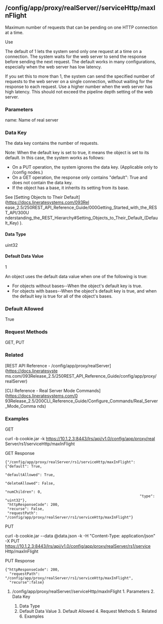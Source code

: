 ## /config/app/proxy/realServer/<name>/serviceHttp/maxInFlight

Maximum number of requests that can be pending on one HTTP connection at a
time.

Use

The default of 1 lets the system send only one request at a time on a
connection. The system waits for the web server to send the response before
sending the next request. The default works in many configurations, especially
when the web server has low latency.

If you set this to more than 1, the system can send the specified number of
requests to the web server on a single connection, without waiting for the
response to each request. Use a higher number when the web server has high
latency. This should not exceed the pipeline depth setting of the web server.

### Parameters

name: Name of real server

### Data Key

The data key contains the number of requests.

Note: When the default key is set to true, it means the object is set to its
default. In this case, the system works as follows:

  * On a PUT operation, the system ignores the data key. (Applicable only to /config nodes.)
  * On a GET operation, the response only contains "default": True and does not contain the data key.
  * If the object has a base, it inherits its setting from its base.

See [Setting Objects to Their Default](https://docs.lineratesystems.com/093Rel
ease_2.5/250REST_API_Reference_Guide/000Getting_Started_with_the_REST_API/300U
nderstanding_the_REST_Hierarchy#Setting_Objects_to_Their_Default_(Default_Key)
).

#### Data Type

uint32

#### Default Data Value

1

An object uses the default data value when one of the following is true:

  * For objects without bases--When the object's default key is true.
  * For objects with bases--When the object's default key is true, and when the default key is true for all of the object's bases.

### Default Allowed

True

### Request Methods

GET, PUT

### Related

[REST API Reference - /config/app/proxy/realServer](https://docs.lineratesyste
ms.com/093Release_2.5/250REST_API_Reference_Guide/config/app/proxy/realServer)

[CLI Reference - Real Server Mode Commands](https://docs.lineratesystems.com/0
93Release_2.5/200CLI_Reference_Guide/Configure_Commands/Real_Server_Mode_Comma
nds)

### Examples

GET

curl -b cookie.jar -k https://10.1.2.3:8443/lrs/api/v1.0/config/app/proxy/real
Server/rs1/serviceHttp/maxInFlight

GET Response

    
    {"/config/app/proxy/realServer/rs1/serviceHttp/maxInFlight": {"default": True,
                                                                  "defaultAllowed": True,
                                                                  "deleteAllowed": False,
                                                                  "numChildren": 0,
                                                                  "type": "uint32"},
     "httpResponseCode": 200,
     "recurse": False,
     "requestPath": "/config/app/proxy/realServer/rs1/serviceHttp/maxInFlight"}
    

PUT

curl -b cookie.jar --data @data.json -k -H "Content-Type: application/json" -X
PUT https://10.1.2.3:8443/lrs/api/v1.0/config/app/proxy/realServer/rs1/service
Http/maxInFlight

PUT Response

    
    {"httpResponseCode": 200,
      "requestPath": "/config/app/proxy/realServer/rs1/serviceHttp/maxInFlight",
      "recurse":false}

  1. /config/app/proxy/realServer/<name>/serviceHttp/maxInFlight
    1. Parameters
    2. Data Key
      1. Data Type
      2. Default Data Value
    3. Default Allowed
    4. Request Methods
    5. Related
    6. Examples

